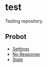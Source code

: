# test

Testing repository.


## Probot

- [Settings](https://probot.github.io/apps/settings/)
- [No Response](https://probot.github.io/apps/no-response/)
- [Stale](https://probot.github.io/apps/stale/)
